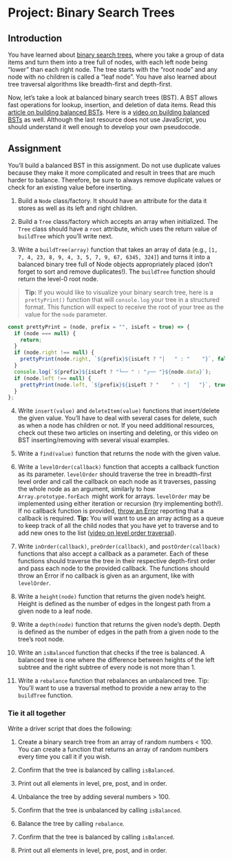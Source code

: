 # Project: Binary Search Trees

## Introduction

You have learned about [binary search trees](http://en.wikipedia.org/wiki/Binary_search_tree), where you take a group of data items and turn them into a tree full of nodes, with each left node being “lower” than each right node. The tree starts with the “root node” and any node with no children is called a “leaf node”. You have also learned about tree traversal algorithms like breadth-first and depth-first.

Now, let’s take a look at balanced binary search trees (BST). A BST allows fast operations for lookup, insertion, and deletion of data items. Read this [article on building balanced BSTs](https://www.geeksforgeeks.org/sorted-array-to-balanced-bst/). Here is a [video on building balanced BSTs](https://youtu.be/VCTP81Ij-EM) as well. Although the last resource does not use JavaScript, you should understand it well enough to develop your own pseudocode.

## Assignment

You’ll build a balanced BST in this assignment. Do not use duplicate values because they make it more complicated and result in trees that are much harder to balance. Therefore, be sure to always remove duplicate values or check for an existing value before inserting.

1. Build a `Node` class/factory. It should have an attribute for the data it stores as well as its left and right children.

2. Build a `Tree` class/factory which accepts an array when initialized. The `Tree` class should have a `root` attribute, which uses the return value of `buildTree` which you’ll write next.

3. Write a `buildTree(array)` function that takes an array of data (e.g., `[1, 7, 4, 23, 8, 9, 4, 3, 5, 7, 9, 67, 6345, 324]`) and turns it into a balanced binary tree full of Node objects appropriately placed (don’t forget to sort and remove duplicates!). The `buildTree` function should return the level-0 root node.

> **Tip:** If you would like to visualize your binary search tree, here is a `prettyPrint()` function that will `console.log` your tree in a structured format. This function will expect to receive the root of your tree as the value for the `node` parameter.

```JavaScript
const prettyPrint = (node, prefix = "", isLeft = true) => {
  if (node === null) {
    return;
  }
  if (node.right !== null) {
    prettyPrint(node.right, `${prefix}${isLeft ? "│   " : "    "}`, false);
  }
  console.log(`${prefix}${isLeft ? "└── " : "┌── "}${node.data}`);
  if (node.left !== null) {
    prettyPrint(node.left, `${prefix}${isLeft ? "    " : "│   "}`, true);
  }
};
```

4. Write `insert(value)` and `deleteItem(value)` functions that insert/delete the given value. You’ll have to deal with several cases for delete, such as when a node has children or not. If you need additional resources, check out these two articles on inserting and deleting, or this video on BST inserting/removing with several visual examples.

5. Write a `find(value)` function that returns the node with the given value.

6. Write a `levelOrder(callback)` function that accepts a callback function as its parameter. `levelOrder` should traverse the tree in breadth-first level order and call the callback on each node as it traverses, passing the whole node as an argument, similarly to how `Array.prototype.forEach `might work for arrays. `levelOrder` may be implemented using either iteration or recursion (try implementing both!). If no callback function is provided, [throw an Error](https://developer.mozilla.org/en-US/docs/Web/JavaScript/Reference/Statements/throw) reporting that a callback is required.
   **Tip:** You will want to use an array acting as a queue to keep track of all the child nodes that you have yet to traverse and to add new ones to the list ([video on level order traversal](https://www.youtube.com/watch?v=86g8jAQug04)).

7. Write `inOrder(callback)`, `preOrder(callback)`, and `postOrder(callback)` functions that also accept a callback as a parameter. Each of these functions should traverse the tree in their respective depth-first order and pass each node to the provided callback. The functions should throw an Error if no callback is given as an argument, like with `levelOrder`.

8. Write a `height(node)` function that returns the given node’s height. Height is defined as the number of edges in the longest path from a given node to a leaf node.

9. Write a `depth(node)` function that returns the given node’s depth. Depth is defined as the number of edges in the path from a given node to the tree’s root node.

10. Write an `isBalanced` function that checks if the tree is balanced. A balanced tree is one where the difference between heights of the left subtree and the right subtree of every node is not more than 1.

11. Write a `rebalance` function that rebalances an unbalanced tree. Tip: You’ll want to use a traversal method to provide a new array to the `buildTree` function.

### Tie it all together

Write a driver script that does the following:

1. Create a binary search tree from an array of random numbers < 100. You can create a function that returns an array of random numbers every time you call it if you wish.

2. Confirm that the tree is balanced by calling `isBalanced`.

3. Print out all elements in level, pre, post, and in order.

4. Unbalance the tree by adding several numbers > 100.

5. Confirm that the tree is unbalanced by calling `isBalanced`.

6. Balance the tree by calling `rebalance`.

7. Confirm that the tree is balanced by calling `isBalanced`.

8. Print out all elements in level, pre, post, and in order.

